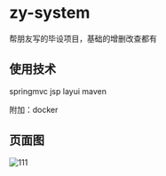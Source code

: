 # zy-system

帮朋友写的毕设项目，基础的增删改查都有

## 使用技术

springmvc
jsp
layui
maven

附加：docker

## 页面图

![111](img/1.jpg)

